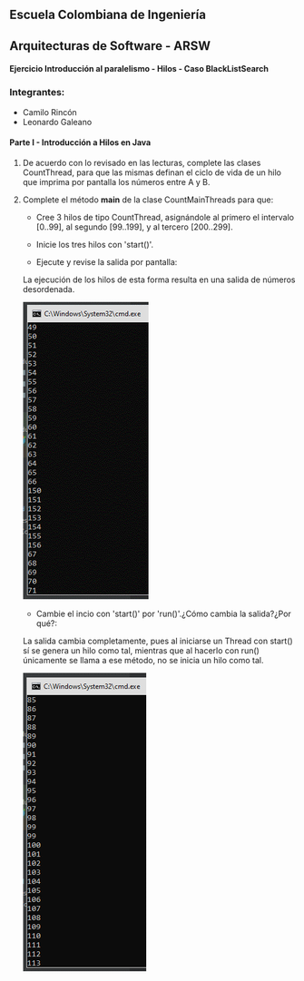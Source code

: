 ## **Escuela Colombiana de Ingeniería**
## **Arquitecturas de Software - ARSW**
#### Ejercicio Introducción al paralelismo - Hilos - Caso BlackListSearch

### Integrantes:

- Camilo Rincón
- Leonardo Galeano

#### **Parte I - Introducción a Hilos en Java**

1. De acuerdo con lo revisado en las lecturas, complete las clases CountThread, para que las mismas definan el ciclo de vida de un hilo que imprima por pantalla los números entre A y B.
2. Complete el método __main__ de la clase CountMainThreads para que:

	- Cree 3 hilos de tipo CountThread, asignándole al primero el intervalo [0..99], al segundo [99..199], y al tercero [200..299].
	
	- Inicie los tres hilos con 'start()'.
	
	- Ejecute y revise la salida por pantalla: 
	
	La ejecución de los hilos de esta forma resulta en una salida de números desordenada.
	
	![start](https://github.com/Ersocaut/ARSW-Lab01/blob/master/img/ThreadStart.png)

	- Cambie el incio con 'start()' por 'run()'.¿Cómo cambia la salida?¿Por qué?: 
	
	La salida cambia completamente, pues al iniciarse un Thread con start() sí se genera un hilo como tal, mientras que al hacerlo con run() únicamente se llama a ese método, no se inicia un hilo como tal.
	
	![run](https://github.com/Ersocaut/ARSW-Lab01/blob/master/img/ThreadRun.png)
	
